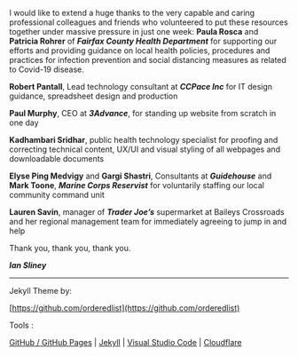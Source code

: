 I would like to extend a huge thanks to the very capable and caring professional colleagues and friends who volunteered to put these resources together under massive pressure in just one week:
**Paula Rosca** and **Patricia Rohrer** of _**Fairfax County Health Department**_ for supporting our efforts and providing guidance on local health policies, procedures and practices for infection prevention and social distancing measures as related to Covid-19 disease.

**Robert Pantall**, Lead technology consultant at _**CCPace Inc**_ for IT design guidance, spreadsheet design and production

**Paul Murphy**, CEO at _**3Advance**_, for standing up website from scratch in one day

**Kadhambari Sridhar**, public health technology specialist for proofing and correcting technical content, UX/UI and visual styling of all webpages and downloadable documents

**Elyse Ping Medvigy** and **Gargi Shastri**, Consultants at _**Guidehouse**_ and **Mark Toone**, _**Marine Corps Reservist**_ for voluntarily staffing our local community command unit

**Lauren Savin**, manager of _**Trader Joe’s**_ supermarket at Baileys Crossroads and her regional management team for immediately agreeing to jump in and help

Thank you, thank you, thank you.

_**Ian Sliney**_

------------------

Jekyll Theme by: 

[https://github.com/orderedlist](https://github.com/orderedlist)

Tools : 

[GitHub / GitHub Pages](https://pages.github.com/) | [Jekyll](https://jekyllrb.com/) | [Visual Studio Code](https://code.visualstudio.com/) | [Cloudflare](https://www.cloudflare.com/)
